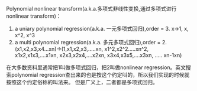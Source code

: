 Polynomial nonlinear transform(a.k.a.多项式非线性变换,通过多项式进行nonlinear transform)：
1. a uniary polynomial regression(a.k.a. 一元多项式回归),order = 3.   x->1, x, x^2, x^3   
2. a multi polynomial regression(a.k.a. 多元多项式回归),order = 2.    (x1,x2,x3,x4...xn)->(1,x1,x2,x3,.....xn,
																							x1^2,x2^2.....xn^2,
                                                                                         	x1x2,x1x3,....x1xn,
                                                                             			 	x2x3,x2x4,....x2xn,
                                                                             			 	x3x4,x3x5,....x3xn,
                                                                             			 	.....
                                                                             			 	xn-1xn)    

在大多数资料里通常把1叫做多项式回归，把2叫做nonlinear regression。英文搜索polynomial regression查出来的也是按这个约定叫的，所以我们实现的时候就按照这个约定俗称的叫法来。
但是广义上，二者都是多项式回归。